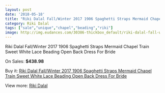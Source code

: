 ```yaml
---
layout: post
date: '2018-05-18'
title: "Riki Dalal Fall/Winter 2017 1906 Spaghetti Straps Mermaid Chapel Train Sweet White Lace Beading Open Back Dress For Bride"
category: Riki Dalal
tags: ["sale","unique","chapel","beading","riki"]
image: http://img.eudances.com/30386-thickbox_default/riki-dalal-fall-winter-2017-1906-spaghetti-straps-mermaid-chapel-train-sweet-white-lace-beading-open-back-dress-for-bride.jpg
---
```

Riki Dalal Fall/Winter 2017 1906 Spaghetti Straps Mermaid Chapel Train Sweet White Lace Beading Open Back Dress For Bride

On Sales: **$438.98**
<a href="https://www.eudances.com/en/riki-dalal/9711-riki-dalal-fall-winter-2017-1906-spaghetti-straps-mermaid-chapel-train-sweet-white-lace-beading-open-back-dress-for-bride.html"><amp-img layout="responsive" width="600" height="600" src="//img.eudances.com/30386-thickbox_default/riki-dalal-fall-winter-2017-1906-spaghetti-straps-mermaid-chapel-train-sweet-white-lace-beading-open-back-dress-for-bride.jpg" alt="Riki Dalal Fall/Winter 2017 1906 Spaghetti Straps Mermaid Chapel Train Sweet White Lace Beading Open Back Dress For Bride 0" /></a>
<a href="https://www.eudances.com/en/riki-dalal/9711-riki-dalal-fall-winter-2017-1906-spaghetti-straps-mermaid-chapel-train-sweet-white-lace-beading-open-back-dress-for-bride.html"><amp-img layout="responsive" width="600" height="600" src="//img.eudances.com/30391-thickbox_default/riki-dalal-fall-winter-2017-1906-spaghetti-straps-mermaid-chapel-train-sweet-white-lace-beading-open-back-dress-for-bride.jpg" alt="Riki Dalal Fall/Winter 2017 1906 Spaghetti Straps Mermaid Chapel Train Sweet White Lace Beading Open Back Dress For Bride 1" /></a>
<a href="https://www.eudances.com/en/riki-dalal/9711-riki-dalal-fall-winter-2017-1906-spaghetti-straps-mermaid-chapel-train-sweet-white-lace-beading-open-back-dress-for-bride.html"><amp-img layout="responsive" width="600" height="600" src="//img.eudances.com/30390-thickbox_default/riki-dalal-fall-winter-2017-1906-spaghetti-straps-mermaid-chapel-train-sweet-white-lace-beading-open-back-dress-for-bride.jpg" alt="Riki Dalal Fall/Winter 2017 1906 Spaghetti Straps Mermaid Chapel Train Sweet White Lace Beading Open Back Dress For Bride 2" /></a>
<a href="https://www.eudances.com/en/riki-dalal/9711-riki-dalal-fall-winter-2017-1906-spaghetti-straps-mermaid-chapel-train-sweet-white-lace-beading-open-back-dress-for-bride.html"><amp-img layout="responsive" width="600" height="600" src="//img.eudances.com/30389-thickbox_default/riki-dalal-fall-winter-2017-1906-spaghetti-straps-mermaid-chapel-train-sweet-white-lace-beading-open-back-dress-for-bride.jpg" alt="Riki Dalal Fall/Winter 2017 1906 Spaghetti Straps Mermaid Chapel Train Sweet White Lace Beading Open Back Dress For Bride 3" /></a>
<a href="https://www.eudances.com/en/riki-dalal/9711-riki-dalal-fall-winter-2017-1906-spaghetti-straps-mermaid-chapel-train-sweet-white-lace-beading-open-back-dress-for-bride.html"><amp-img layout="responsive" width="600" height="600" src="//img.eudances.com/30388-thickbox_default/riki-dalal-fall-winter-2017-1906-spaghetti-straps-mermaid-chapel-train-sweet-white-lace-beading-open-back-dress-for-bride.jpg" alt="Riki Dalal Fall/Winter 2017 1906 Spaghetti Straps Mermaid Chapel Train Sweet White Lace Beading Open Back Dress For Bride 4" /></a>
<a href="https://www.eudances.com/en/riki-dalal/9711-riki-dalal-fall-winter-2017-1906-spaghetti-straps-mermaid-chapel-train-sweet-white-lace-beading-open-back-dress-for-bride.html"><amp-img layout="responsive" width="600" height="600" src="//img.eudances.com/30387-thickbox_default/riki-dalal-fall-winter-2017-1906-spaghetti-straps-mermaid-chapel-train-sweet-white-lace-beading-open-back-dress-for-bride.jpg" alt="Riki Dalal Fall/Winter 2017 1906 Spaghetti Straps Mermaid Chapel Train Sweet White Lace Beading Open Back Dress For Bride 5" /></a>

Buy it: [Riki Dalal Fall/Winter 2017 1906 Spaghetti Straps Mermaid Chapel Train Sweet White Lace Beading Open Back Dress For Bride](https://www.eudances.com/en/riki-dalal/9711-riki-dalal-fall-winter-2017-1906-spaghetti-straps-mermaid-chapel-train-sweet-white-lace-beading-open-back-dress-for-bride.html "Riki Dalal Fall/Winter 2017 1906 Spaghetti Straps Mermaid Chapel Train Sweet White Lace Beading Open Back Dress For Bride")

View more: [Riki Dalal](https://www.eudances.com/en/150-riki-dalal "Riki Dalal")